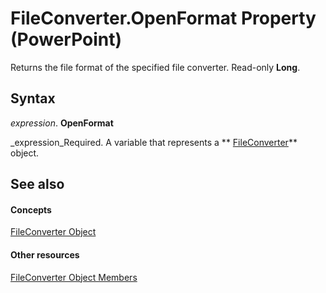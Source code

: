 
# FileConverter.OpenFormat Property (PowerPoint)

Returns the file format of the specified file converter. Read-only  **Long**.


## Syntax

 _expression_. **OpenFormat**

 _expression_Required. A variable that represents a  ** [FileConverter](6baf5bd8-6644-0784-a049-96c3d733043f.md)** object.


## See also


#### Concepts


 [FileConverter Object](6baf5bd8-6644-0784-a049-96c3d733043f.md)
#### Other resources


 [FileConverter Object Members](a9aa2b7a-c8fc-66ca-6e2c-b69da105de50.md)
